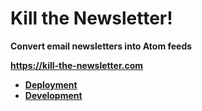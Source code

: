# Kill the Newsletter!

**Convert email newsletters into Atom feeds**

**<https://kill-the-newsletter.com>**

- [**Deployment**](https://github.com/radically-straightforward/radically-straightforward/blob/main/guides/deployment.md)
- [**Development**](https://github.com/radically-straightforward/radically-straightforward/blob/main/guides/development.md)
